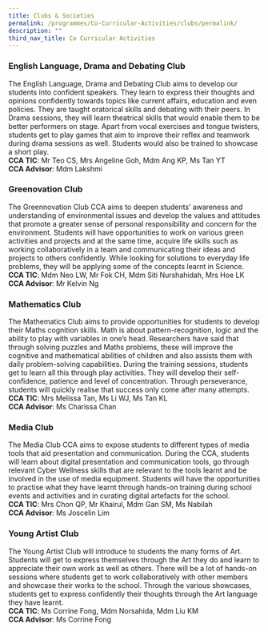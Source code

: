 ```yaml
---
title: Clubs & Societies
permalink: /programmes/Co-Curricular-Activities/clubs/permalink/
description: ""
third_nav_title: Co Curricular Activities
---
```

### **English Language, Drama and Debating Club**
The English Language, Drama and Debating Club aims to develop our students into confident speakers.  They learn to express their thoughts and opinions confidently towards topics like current affairs, education and even policies.  They are taught oratorical skills and debating with their peers.  In Drama sessions, they will learn theatrical skills that would enable them to be better performers on stage.  Apart from vocal exercises and tongue twisters, students get to play games that aim to improve their reflex and teamwork during drama sessions as well.  Students would also be trained to showcase a short play.
<br>**CCA TIC**: Mr Teo CS, Mrs Angeline Goh, Mdm Ang KP, Ms Tan YT<br>**CCA Advisor**: Mdm Lakshmi
### **Greenovation Club**
The Greennovation Club CCA aims to deepen students’ awareness and understanding of environmental issues and develop the values and attitudes that promote a greater sense of personal responsibility and concern for the environment.  Students will have opportunities to work on various green activities and projects and at the same time, acquire life skills such as working collaboratively in a team and communicating their ideas and projects to others confidently.  While looking for solutions to everyday life problems, they will be applying some of the concepts learnt in Science.
<br>**CCA TIC**: Mdm Neo LW, Mr Fok CH, Mdm Siti Nurshahidah, Mrs Hoe LK<br>**CCA Advisor**: Mr Kelvin Ng
### **Mathematics Club**
The Mathematics Club aims to provide opportunities for students to develop their Maths cognition skills.  Math is about pattern-recognition, logic and the ability to play with variables in one’s head.  Researchers have said that through solving puzzles and Maths problems, these will improve the cognitive and mathematical abilities of children and also assists them with daily problem-solving capabilities.  During the training sessions, students get to learn all this through play activities.  They will develop their self-confidence, patience and level of concentration.  Through perseverance, students will quickly realise that success only come after many attempts.  <br>**CCA TIC**: Mrs Melissa Tan, Ms Li WJ, Ms Tan KL<br>**CCA Advisor**: Ms Charissa Chan
### **Media Club**
The Media Club CCA aims to expose students to different types of media tools that aid presentation and communication.  During the CCA, students will learn about digital presentation and communication tools, go through relevant Cyber Wellness skills that are relevant to the tools learnt and be involved in the use of media equipment.  Students will have the opportunities to practise what they have learnt through hands-on training during school events and activities and in curating digital artefacts for the school.
<br>**CCA TIC**: Mrs Chon QP, Mr Khairul, Mdm Gan SM, Ms Nabilah
<br>**CCA Advisor**: Ms Joscelin Lim
### **Young Artist Club**
The Young Artist Club will introduce to students the many forms of Art.  Students will get to express themselves through the Art they do and learn to appreciate their own work as well as others.  There will be a lot of hands-on sessions where students get to work collaboratively with other members and showcase their works to the school.  Through the various showcases, students get to express confidently their thoughts through the Art language they have learnt.
<br>**CCA TIC**: Ms Corrine Fong, Mdm Norsahida, Mdm Liu KM<br>**CCA Advisor**: Ms Corrine Fong



